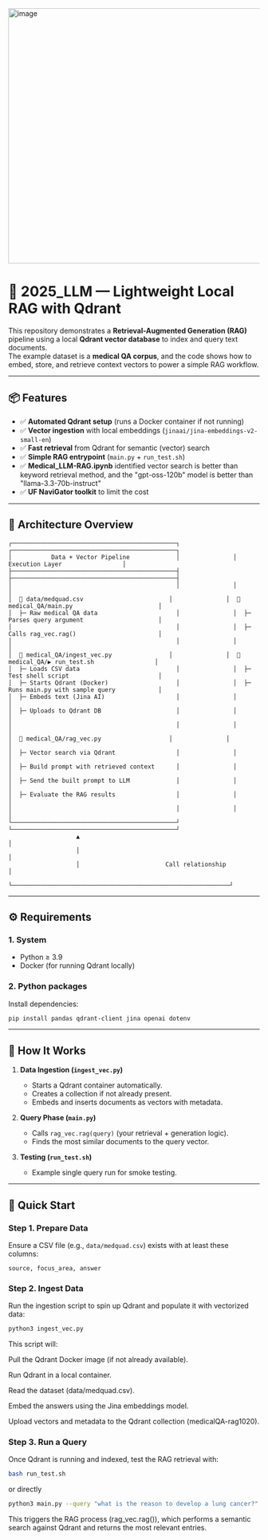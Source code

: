 <img width="512" height="512" alt="image" src="https://github.com/user-attachments/assets/3f4a2b8b-7f12-4ae3-9b31-4b9e63a011ef" />


# 🧠 2025_LLM — Lightweight Local RAG with Qdrant

This repository demonstrates a **Retrieval-Augmented Generation (RAG)** pipeline using a local **Qdrant vector database** to index and query text documents.  
The example dataset is a **medical QA corpus**, and the code shows how to embed, store, and retrieve context vectors to power a simple RAG workflow.

---

## 📦 Features
- ✅ **Automated Qdrant setup** (runs a Docker container if not running)  
- ✅ **Vector ingestion** with local embeddings (`jinaai/jina-embeddings-v2-small-en`)  
- ✅ **Fast retrieval** from Qdrant for semantic (vector) search  
- ✅ **Simple RAG entrypoint** (`main.py` + `run_test.sh`)
- ✅ **Medical_LLM-RAG.ipynb** identified vector search is better than keyword retrieval method, and the "gpt-oss-120b" model is better than "llama-3.3-70b-instruct"
- ✅ **UF NaviGator toolkit** to limit the cost
---


## 🧭 Architecture Overview

```text
┌──────────────────────────────────────────────┐               ┌──────────────────────────────────────────────┐
│           Data + Vector Pipeline             │               │              Execution Layer                 │
├──────────────────────────────────────────────┤               ├──────────────────────────────────────────────┤
│                                              │               │                                              │
│  📁 data/medquad.csv                        │               │  📁 medical_QA/main.py                        │
│  ├─ Raw medical QA data                      │               │  ├─ Parses query argument                     │
│                                              │               │  ├─ Calls rag_vec.rag()                       │
│                                              │               │                                              │
│  📁 medical_QA/ingest_vec.py                │               │  📁 medical_QA/▶️ run_test.sh                 │
│  ├─ Loads CSV data                           │               │  ├─ Test shell script                         │
│  ├─ Starts Qdrant (Docker)                   │               │  ├─ Runs main.py with sample query            │
│  ├─ Embeds text (Jina AI)                    │               │                                              │
│  ├─ Uploads to Qdrant DB                     │               │                                              │
│                                              │               │                                              │
│  📁 medical_QA/rag_vec.py                   │               │                                              │
│  ├─ Vector search via Qdrant                 │               │                                              │
│  ├─ Build prompt with retrieved context      │               │                                              │
│  ├─ Send the built prompt to LLM             │               │                                              │
│  ├─ Evaluate the RAG results                 │               │                                              │
│                                              │               │                                              │
└──────────────────────────────────────────────┘               └──────────────────────────────────────────────┘
                   ▲                                                             │
                   │                                                             │
                   │                        Call relationship                    │
                   └─────────────────────────────────────────────────────────────┘

```
---

## ⚙️ Requirements

### 1. System
- Python ≥ 3.9  
- Docker (for running Qdrant locally)  

### 2. Python packages
Install dependencies:
```bash
pip install pandas qdrant-client jina openai dotenv
```
---

## 🧠 How It Works

1. **Data Ingestion (`ingest_vec.py`)**
   - Starts a Qdrant container automatically.  
   - Creates a collection if not already present.  
   - Embeds and inserts documents as vectors with metadata.

2. **Query Phase (`main.py`)**
   - Calls `rag_vec.rag(query)` (your retrieval + generation logic).  
   - Finds the most similar documents to the query vector.

3. **Testing (`run_test.sh`)**
   - Example single query run for smoke testing.

---

## 🚀 Quick Start

### Step 1. Prepare Data

Ensure a CSV file (e.g., `data/medquad.csv`) exists with at least these columns:

```text
source, focus_area, answer
```


### Step 2. Ingest Data

Run the ingestion script to spin up Qdrant and populate it with vectorized data:

```bash
python3 ingest_vec.py
```
This script will:

Pull the Qdrant Docker image (if not already available).

Run Qdrant in a local container.

Read the dataset (data/medquad.csv).

Embed the answers using the Jina embeddings model.

Upload vectors and metadata to the Qdrant collection (medicalQA-rag1020).

### Step 3. Run a Query

Once Qdrant is running and indexed, test the RAG retrieval with:

```bash
bash run_test.sh
```
or directly

```bash
python3 main.py --query "what is the reason to develop a lung cancer?"
```
This triggers the RAG process (rag_vec.rag()), which performs a semantic search against Qdrant and returns the most relevant entries.


